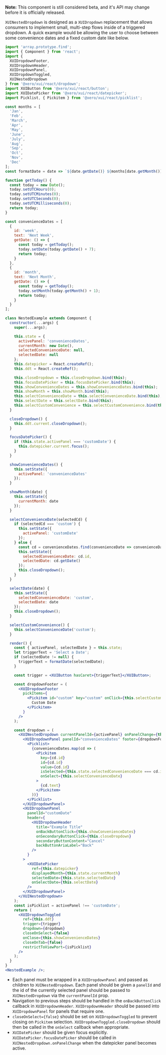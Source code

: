 **Note:** This component is still considered beta, and it's API may change before it is officially released.

`XUINestedDropdown` is designed as a `XUIDropdown` replacement that allows consumers to implement small, multi-step flows inside of a triggered dropdown. A quick example would be allowing the user to choose between some convenience dates and a fixed custom date like below.

```jsx harmony
import 'array.prototype.find';
import { Component } from 'react';
import {
  XUIDropdownFooter,
  XUIDropdownHeader,
  XUIDropdownPanel,
  XUIDropdownToggled,
  XUINestedDropdown
} from '@xero/xui/react/dropdown';
import XUIButton from '@xero/xui/react/button';
import XUIDatePicker from '@xero/xui/react/datepicker';
import Picklist, { Pickitem } from '@xero/xui/react/picklist';

const months = [
  'Jan',
  'Feb',
  'March',
  'Apr',
  'May',
  'June',
  'July',
  'Aug',
  'Sep',
  'Oct',
  'Nov',
  'Dec'
];
const formatDate = date => `${date.getDate()} ${months[date.getMonth()]} ${date.getFullYear()}`;

function getToday() {
  const today = new Date();
  today.setUTCHours(0);
  today.setUTCMinutes(0);
  today.setUTCSeconds(0);
  today.setUTCMilliseconds(0);
  return today;
}

const convenienceDates = [
  {
    id: 'week',
    text: 'Next Week',
    getDate: () => {
      const today = getToday();
      today.setDate(today.getDate() + 7);
      return today;
    }
  },
  {
    id: 'month',
    text: 'Next Month',
    getDate: () => {
      const today = getToday();
      today.setMonth(today.getMonth() + 1);
      return today;
    }
  }
];

class NestedExample extends Component {
  constructor(...args) {
    super(...args);

    this.state = {
      activePanel: 'convenienceDates',
      currentMonth: new Date(),
      selectedConvenienceDate: null,
      selectedDate: null
    };
    this.datepicker = React.createRef();
    this.ddt = React.createRef();

    this.closeDropdown = this.closeDropdown.bind(this);
    this.focusDatePicker = this.focusDatePicker.bind(this);
    this.showConvenienceDates = this.showConvenienceDates.bind(this);
    this.showMonth = this.showMonth.bind(this);
    this.selectConvenienceDate = this.selectConvenienceDate.bind(this);
    this.selectDate = this.selectDate.bind(this);
    this.selectCustomConvenience = this.selectCustomConvenience.bind(this);
  }

  closeDropdown() {
    this.ddt.current.closeDropdown();
  }

  focusDatePicker() {
    if (this.state.activePanel === 'customDate') {
      this.datepicker.current.focus();
    }
  }

  showConvenienceDates() {
    this.setState({
      activePanel: 'convenienceDates'
    });
  }

  showMonth(date) {
    this.setState({
      currentMonth: date
    });
  }

  selectConvenienceDate(selectedCd) {
    if (selectedCd === 'custom') {
      this.setState({
        activePanel: 'customDate'
      });
    } else {
      const cd = convenienceDates.find(convenienceDate => convenienceDate.id === selectedCd);
      this.setState({
        selectedConvenienceDate: cd.id,
        selectedDate: cd.getDate()
      });
      this.closeDropdown();
    }
  }

  selectDate(date) {
    this.setState({
      selectedConvenienceDate: 'custom',
      selectedDate: date
    });
    this.closeDropdown();
  }

  selectCustomConvenience() {
    this.selectConvenienceDate('custom');
  }

  render() {
    const { activePanel, selectedDate } = this.state;
    let triggerText = 'Select a Date';
    if (selectedDate != null) {
      triggerText = formatDate(selectedDate);
    }

    const trigger = <XUIButton hasCaret>{triggerText}</XUIButton>;

    const dropdownFooter = (
      <XUIDropdownFooter
        pickItems={
          <Pickitem id="custom" key="custom" onClick={this.selectCustomConvenience}>
            Custom Date
          </Pickitem>
        }
      />
    );

    const dropdown = (
      <XUINestedDropdown currentPanelId={activePanel} onPanelChange={this.focusDatePicker}>
        <XUIDropdownPanel panelId="convenienceDates" footer={dropdownFooter}>
          <Picklist>
            {convenienceDates.map(cd => (
              <Pickitem
                key={cd.id}
                id={cd.id}
                value={cd.id}
                isSelected={this.state.selectedConvenienceDate === cd.id}
                onSelect={this.selectConvenienceDate}
              >
                {cd.text}
              </Pickitem>
            ))}
          </Picklist>
        </XUIDropdownPanel>
        <XUIDropdownPanel
          panelId="customDate"
          header={
            <XUIDropdownHeader
              title="Example Title"
              onBackButtonClick={this.showConvenienceDates}
              onSecondaryButtonClick={this.closeDropdown}
              secondaryButtonContent="Cancel"
              backButtonAriaLabel="Back"
            />
          }
        >
          <XUIDatePicker
            ref={this.datepicker}
            displayedMonth={this.state.currentMonth}
            selectedDate={this.state.selectedDate}
            onSelectDate={this.selectDate}
          />
        </XUIDropdownPanel>
      </XUINestedDropdown>
    );
    const isPicklist = activePanel !== 'customDate';
    return (
      <XUIDropdownToggled
        ref={this.ddt}
        trigger={trigger}
        dropdown={dropdown}
        closeOnSelect={false}
        onClose={this.showConvenienceDates}
        closeOnTab={false}
        restrictToViewPort={isPicklist}
      />
    );
  }
}
<NestedExample />;
```

- Each panel must be wrapped in a `XUIDropdownPanel` and passed as children to `XUINestedDropdown`. Each panel should be given a `panelId` and the id of the currently selected panel should be passed to `XUINestedDropdown` via the `currentPanelId` prop.
- Navigation to previous steps should be handled in the `onBackButtonClick` callback in `XUIDropdownHeader`. `XUIDropdownHeader` should be passed into `XUIDropdownPanel` for panels that require one.
- `closeOnSelect={false}` should be set on `XUIDropdownToggled` to prevent closing on `Pickitem` selection. `XUIDropdownToggled.closeDropdown` should then be called in the `onSelect` callback when appropriate.
- `XUIDatePicker` should be given focus explicitly. `XUIDatePicker.focusDatePicker` should be called in `XUINestedDropdown.onPanelChange` when the datepicker panel becomes active.

